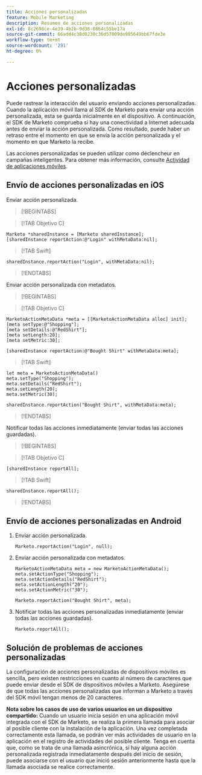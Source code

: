 ```yaml
---
title: Acciones personalizadas
feature: Mobile Marketing
description: Resumen de acciones personalizadas
exl-id: 8c2698ce-4e39-4b2b-9d36-0864c55be17a
source-git-commit: 66add4c38d0230c36d57009de985649bb67fde3e
workflow-type: tm+mt
source-wordcount: '291'
ht-degree: 0%

---
```


# Acciones personalizadas

Puede rastrear la interacción del usuario enviando acciones personalizadas. Cuando la aplicación móvil llama al SDK de Marketo para enviar una acción personalizada, esta se guarda inicialmente en el dispositivo. A continuación, el SDK de Marketo comprueba si hay una conectividad a Internet adecuada antes de enviar la acción personalizada. Como resultado, puede haber un retraso entre el momento en que se envía la acción personalizada y el momento en que Marketo la recibe.

Las acciones personalizadas se pueden utilizar como déclencheur en campañas inteligentes. Para obtener más información, consulte [Actividad de aplicaciones móviles](https://experienceleague.adobe.com/en/docs/marketo/using/product-docs/core-marketo-concepts/smart-campaigns/flow-actions/triggers-and-filters-for-mobile-smart-campaigns).

## Envío de acciones personalizadas en iOS

Enviar acción personalizada.

>[!BEGINTABS]

>[!TAB Objetivo C]

```
Marketo *sharedInstance = [Marketo sharedInstance];
[sharedInstance reportAction:@"Login" withMetaData:nil];
```

>[!TAB Swift]

```
sharedInstance.reportAction("Login", withMetaData:nil);
```

>[!ENDTABS]

Enviar acción personalizada con metadatos.

>[!BEGINTABS]

>[!TAB Objetivo C]

```
MarketoActionMetaData *meta = [[MarketoActionMetaData alloc] init];
[meta setType:@"Shopping"];
[meta setDetails:@"RedShirt"];
[meta setLength:20];
[meta setMetric:30];

[sharedInstance reportAction:@"Bought Shirt" withMetaData:meta];
```

>[!TAB Swift]

```
let meta = MarketoActionMetaData()
meta.setType("Shopping");
meta.setDetails("RedShirt");
meta.setLength(20);
meta.setMetric(30);

sharedInstance.reportAction("Bought Shirt", withMetaData:meta);
```

>[!ENDTABS]

Notificar todas las acciones inmediatamente (enviar todas las acciones guardadas).

>[!BEGINTABS]

>[!TAB Objetivo C]

```
[sharedInstance reportAll];
```

>[!TAB Swift]

```
sharedInstance.reportAll();
```

>[!ENDTABS]

## Envío de acciones personalizadas en Android

1. Enviar acción personalizada.

   ```
   Marketo.reportAction("Login", null);
   ```

1. Enviar acción personalizada con metadatos.

   ```
   MarketoActionMetaData meta = new MarketoActionMetaData();
   meta.setActionType("Shopping");
   meta.setActionDetails("RedShirt");
   meta.setActionLength("20");
   meta.setActionMetric("30");
   
   Marketo.reportAction("Bought Shirt", meta);
   ```

1. Notificar todas las acciones personalizadas inmediatamente (enviar todas las acciones guardadas).

   ```
   Marketo.reportAll();
   ```

## Solución de problemas de acciones personalizadas

La configuración de acciones personalizadas de dispositivos móviles es sencilla, pero existen restricciones en cuanto al número de caracteres que puede enviar desde el SDK de dispositivos móviles a Marketo. Asegúrese de que todas las acciones personalizadas que informan a Marketo a través del SDK móvil tengan menos de 20 caracteres.

**Nota sobre los casos de uso de varios usuarios en un dispositivo compartido:** Cuando un usuario inicia sesión en una aplicación móvil integrada con el SDK de Marketo, se realiza la primera llamada para asociar al posible cliente con la instalación de la aplicación. Una vez completada correctamente esta llamada, se podrán ver más actividades de usuario en la aplicación en el registro de actividades del posible cliente. Tenga en cuenta que, como se trata de una llamada asincrónica, si hay alguna acción personalizada registrada inmediatamente después del inicio de sesión, puede asociarse con el usuario que inició sesión anteriormente hasta que la llamada asociada se realice correctamente.
